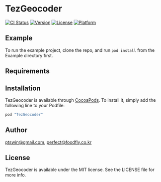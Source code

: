 # TezGeocoder

[![CI Status](http://img.shields.io/travis/ptswin@gmail.com/TezGeocoder.svg?style=flat)](https://travis-ci.org/ptswin@gmail.com/TezGeocoder)
[![Version](https://img.shields.io/cocoapods/v/TezGeocoder.svg?style=flat)](http://cocoapods.org/pods/TezGeocoder)
[![License](https://img.shields.io/cocoapods/l/TezGeocoder.svg?style=flat)](http://cocoapods.org/pods/TezGeocoder)
[![Platform](https://img.shields.io/cocoapods/p/TezGeocoder.svg?style=flat)](http://cocoapods.org/pods/TezGeocoder)

## Example

To run the example project, clone the repo, and run `pod install` from the Example directory first.

## Requirements

## Installation

TezGeocoder is available through [CocoaPods](http://cocoapods.org). To install
it, simply add the following line to your Podfile:

```ruby
pod "TezGeocoder"
```

## Author

ptswin@gmail.com, perfect@foodfly.co.kr

## License

TezGeocoder is available under the MIT license. See the LICENSE file for more info.
